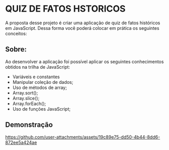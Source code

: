 # QUIZ DE FATOS HSTORICOS

A proposta desse projeto é criar uma aplicação de quiz de fatos históricos em JavaScript. Dessa forma você poderá colocar em prática os seguintes conceitos:

## Sobre:

Ao desenvolver a aplicação foi possível aplicar os seguintes conhecimentos obtidos na trilha de JavaScript:

 - Variáveis e constantes
 - Manipular coleção de dados;
 - Uso de métodos de array;
 - Array.sort();
 - Array.slice();
 - Array.forEach();
 - Uso de funções JavaScript;

## Demonstração

https://github.com/user-attachments/assets/19c89e75-dd50-4b44-8dd6-872ee5a424ae
